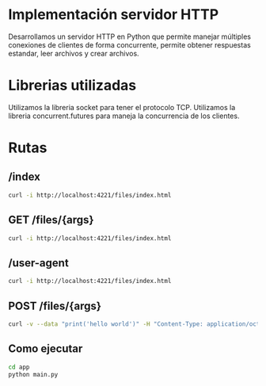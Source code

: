 # Implementación servidor HTTP

Desarrollamos un servidor HTTP en Python que permite manejar múltiples conexiones de clientes de forma concurrente, permite obtener respuestas estandar, leer archivos y crear archivos. 

# Librerias utilizadas

Utilizamos la libreria socket para tener el protocolo TCP.
Utilizamos la libreria concurrent.futures para maneja la concurrencia de los clientes.

# Rutas

## /index

```bash
curl -i http://localhost:4221/files/index.html
```

## GET /files/{args} 
```bash
curl -i http://localhost:4221/files/index.html
```

## /user-agent
```bash
curl -i http://localhost:4221/files/index.html
```
## POST /files/{args}
```bash
curl -v --data "print('hello world')" -H "Content-Type: application/octet-stream" http://localhost:4221/files/H.py
```

## Como ejecutar

```bash
cd app
python main.py

```


